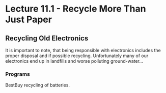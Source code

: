 # Lecture 11.1 - Recycle More Than Just Paper

## Recycling Old Electronics
It is important to note, that being responsible with electronics includes the proper disposal and if possible recycling. Unfortunately many of our electronics end up in landfills and worse polluting ground-water...

### Programs
BestBuy recycling of batteries.
